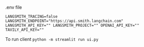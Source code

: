 .env file

`
LANGSMITH_TRACING=false
LANGSMITH_ENDPOINT="https://api.smith.langchain.com"
LANGSMITH_API_KEY=""
LANGSMITH_PROJECT=""
OPENAI_API_KEY=""
TAVILY_API_KEY=""
`



To run client
`
python -m streamlit run ui.py
`